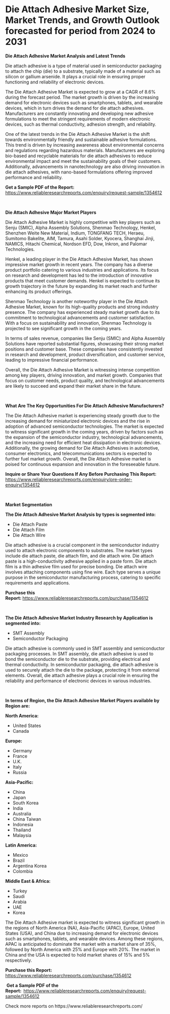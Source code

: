 <p><h1>Die Attach Adhesive Market Size, Market Trends, and Growth Outlook forecasted for period from 2024 to 2031</h1></p><p><strong>Die Attach Adhesive Market Analysis and Latest Trends</strong></p>
<p><p>Die attach adhesive is a type of material used in semiconductor packaging to attach the chip (die) to a substrate, typically made of a material such as silicon or gallium arsenide. It plays a crucial role in ensuring proper functioning and reliability of electronic devices.</p><p>The Die Attach Adhesive Market is expected to grow at a CAGR of 8.6% during the forecast period. The market growth is driven by the increasing demand for electronic devices such as smartphones, tablets, and wearable devices, which in turn drives the demand for die attach adhesives. Manufacturers are constantly innovating and developing new adhesive formulations to meet the stringent requirements of modern electronic devices, such as thermal conductivity, adhesion strength, and reliability.</p><p>One of the latest trends in the Die Attach Adhesive Market is the shift towards environmentally friendly and sustainable adhesive formulations. This trend is driven by increasing awareness about environmental concerns and regulations regarding hazardous materials. Manufacturers are exploring bio-based and recyclable materials for die attach adhesives to reduce environmental impact and meet the sustainability goals of their customers. Additionally, advancements in nanotechnology are also driving innovation in die attach adhesives, with nano-based formulations offering improved performance and reliability.</p></p>
<p><strong>Get a Sample PDF of the Report:&nbsp;</strong> <a href="https://www.reliableresearchreports.com/enquiry/request-sample/1354612">https://www.reliableresearchreports.com/enquiry/request-sample/1354612</a></p>
<p>&nbsp;</p>
<p><strong>Die Attach Adhesive Major Market Players</strong></p>
<p><p>Die Attach Adhesive Market is highly competitive with key players such as Senju (SMIC), Alpha Assembly Solutions, Shenmao Technology, Henkel, Shenzhen Weite New Material, Indium, TONGFANG TECH, Heraeu, Sumitomo Bakelite, AIM, Tamura, Asahi Solder, Kyocera, Shanghai Jinji, NAMICS, Hitachi Chemical, Nordson EFD, Dow, Inkron, and Palomar Technologies.</p><p>Henkel, a leading player in the Die Attach Adhesive Market, has shown impressive market growth in recent years. The company has a diverse product portfolio catering to various industries and applications. Its focus on research and development has led to the introduction of innovative products that meet customer demands. Henkel is expected to continue its growth trajectory in the future by expanding its market reach and further enhancing its product offerings.</p><p>Shenmao Technology is another noteworthy player in the Die Attach Adhesive Market, known for its high-quality products and strong industry presence. The company has experienced steady market growth due to its commitment to technological advancements and customer satisfaction. With a focus on sustainability and innovation, Shenmao Technology is projected to see significant growth in the coming years.</p><p>In terms of sales revenue, companies like Senju (SMIC) and Alpha Assembly Solutions have reported substantial figures, showcasing their strong market positions and customer base. These companies have consistently invested in research and development, product diversification, and customer service, leading to impressive financial performance.</p><p>Overall, the Die Attach Adhesive Market is witnessing intense competition among key players, driving innovation, and market growth. Companies that focus on customer needs, product quality, and technological advancements are likely to succeed and expand their market share in the future.</p></p>
<p>&nbsp;</p>
<p><strong>What Are The Key Opportunities For Die Attach Adhesive Manufacturers?</strong></p>
<p><p>The Die Attach Adhesive market is experiencing steady growth due to the increasing demand for miniaturized electronic devices and the rise in adoption of advanced semiconductor technologies. The market is expected to witness significant growth in the coming years, driven by factors such as the expansion of the semiconductor industry, technological advancements, and the increasing need for efficient heat dissipation in electronic devices. Additionally, the growing demand for Die Attach Adhesives in automotive, consumer electronics, and telecommunications sectors is expected to further fuel market growth. Overall, the Die Attach Adhesive market is poised for continuous expansion and innovation in the foreseeable future.</p></p>
<p><strong>Inquire or Share Your Questions If Any Before Purchasing This Report:</strong> <a href="https://www.reliableresearchreports.com/enquiry/pre-order-enquiry/1354612">https://www.reliableresearchreports.com/enquiry/pre-order-enquiry/1354612</a></p>
<p>&nbsp;</p>
<p><strong>Market Segmentation</strong></p>
<p><strong>The Die Attach Adhesive Market Analysis by types is segmented into:</strong></p>
<p><ul><li>Die Attach Paste</li><li>Die Attach Film</li><li>Die Attach Wire</li></ul></p>
<p><p>Die attach adhesive is a crucial component in the semiconductor industry used to attach electronic components to substrates. The market types include die attach paste, die attach film, and die attach wire. Die attach paste is a high-conductivity adhesive applied in a paste form. Die attach film is a thin adhesive film used for precise bonding. Die attach wire involves attaching components using fine wire. Each type serves a unique purpose in the semiconductor manufacturing process, catering to specific requirements and applications.</p></p>
<p><strong>Purchase this Report:&nbsp;</strong><a href="https://www.reliableresearchreports.com/purchase/1354612">https://www.reliableresearchreports.com/purchase/1354612</a></p>
<p>&nbsp;</p>
<p><strong>The Die Attach Adhesive Market Industry Research by Application is segmented into:</strong></p>
<p><ul><li>SMT Assembly</li><li>Semiconductor Packaging</li></ul></p>
<p><p>Die attach adhesive is commonly used in SMT assembly and semiconductor packaging processes. In SMT assembly, die attach adhesive is used to bond the semiconductor die to the substrate, providing electrical and thermal conductivity. In semiconductor packaging, die attach adhesive is used to securely attach the die to the package, protecting it from external elements. Overall, die attach adhesive plays a crucial role in ensuring the reliability and performance of electronic devices in various industries.</p></p>
<p>&nbsp;</p>
<p><strong>In terms of Region, the Die Attach Adhesive Market Players available by Region are:</strong></p>
<p>
    <p> <strong> North America: </strong>
        <ul>
            <li>United States</li>
            <li>Canada</li>
        </ul>
        </p> 
    <p> <strong> Europe: </strong>
        <ul>
            <li>Germany</li>
            <li>France</li>
            <li>U.K.</li>
            <li>Italy</li>
            <li>Russia</li>
        </ul>
        </p> 
    <p> <strong> Asia-Pacific: </strong>
        <ul>
            <li>China</li>
            <li>Japan</li>
            <li>South Korea</li>
            <li>India</li>
            <li>Australia</li>
            <li>China Taiwan</li>
            <li>Indonesia</li>
            <li>Thailand</li>
            <li>Malaysia</li>
        </ul>
        </p> 
    <p> <strong> Latin America: </strong>
        <ul>
            <li>Mexico</li>
            <li>Brazil</li>
            <li>Argentina Korea</li>
            <li>Colombia</li>
        </ul>
        </p> 
    <p> <strong> Middle East & Africa: </strong>
        <ul>
            <li>Turkey</li>
            <li>Saudi</li>
            <li>Arabia</li>
            <li>UAE</li>
            <li>Korea</li>
        </ul>
    </p>
    </p>
<p><p>The Die Attach Adhesive market is expected to witness significant growth in the regions of North America (NA), Asia-Pacific (APAC), Europe, United States (USA), and China due to increasing demand for electronic devices such as smartphones, tablets, and wearable devices. Among these regions, APAC is anticipated to dominate the market with a market share of 35%, followed by North America with 25% and Europe with 20%. The market in China and the USA is expected to hold market shares of 15% and 5% respectively.</p></p>
<p><strong>Purchase this Report: </strong><a href="https://www.reliableresearchreports.com/purchase/1354612">https://www.reliableresearchreports.com/purchase/1354612</a></p>
<p>&nbsp;<strong>Get a Sample PDF of the Report:&nbsp;&nbsp;</strong><a href="https://www.reliableresearchreports.com/enquiry/request-sample/1354612">https://www.reliableresearchreports.com/enquiry/request-sample/1354612</a></p>
<p><strong></strong></p>
<p>Check more reports on https://www.reliableresearchreports.com/</p>